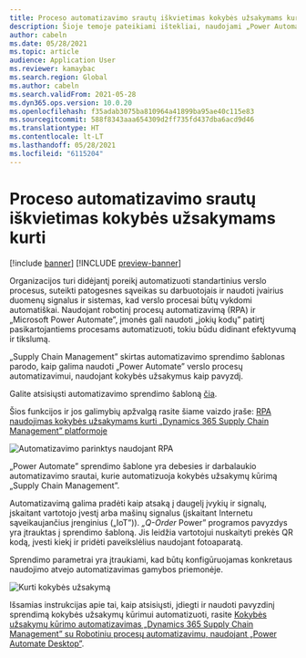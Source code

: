 ```yaml
---
title: Proceso automatizavimo srautų iškvietimas kokybės užsakymams kurti
description: Šioje temoje pateikiami ištekliai, naudojami „Power Automate” verslo procesams automatizuoti, naudojant kokybės užsakymų pavyzdį.
author: cabeln
ms.date: 05/28/2021
ms.topic: article
audience: Application User
ms.reviewer: kamaybac
ms.search.region: Global
ms.author: cabeln
ms.search.validFrom: 2021-05-28
ms.dyn365.ops.version: 10.0.20
ms.openlocfilehash: f35adab3075ba810964a41899ba95ae40c115e83
ms.sourcegitcommit: 588f8343aaa654309d2ff735fd437dba6acd9d46
ms.translationtype: HT
ms.contentlocale: lt-LT
ms.lasthandoff: 05/28/2021
ms.locfileid: "6115204"
---
```

# <a name="invoke-process-automation-flows-to-create-quality-orders"></a>Proceso automatizavimo srautų iškvietimas kokybės užsakymams kurti

[!include [banner](../includes/banner.md)]
[!INCLUDE [preview-banner](../includes/preview-banner.md)]

Organizacijos turi didėjantį poreikį automatizuoti standartinius verslo procesus, suteikti patogesnes sąveikas su darbuotojais ir naudoti įvairius duomenų signalus ir sistemas, kad verslo procesai būtų vykdomi automatiškai. Naudojant robotinį procesų automatizavimą (RPA) ir „Microsoft Power Automate”, įmonės gali naudoti „jokių kodų” patirtį pasikartojantiems procesams automatizuoti, tokiu būdu didinant efektyvumą ir tikslumą.

„Supply Chain Management” skirtas automatizavimo sprendimo šablonas parodo, kaip galima naudoti „Power Automate” verslo procesų automatizavimui, naudojant kokybės užsakymus kaip pavyzdį.

Galite atsisiųsti automatizavimo sprendimo šabloną [čia](https://aka.ms/D365SCMQualityOrderRPASolution).

Šios funkcijos ir jos galimybių apžvalgą rasite šiame vaizdo įraše: [RPA naudojimas kokybės užsakymams kurti „Dynamics 365 Supply Chain Management” platformoje](https://www.youtube.com/watch?v=LFbzJ6-H89w)

![Automatizavimo parinktys naudojant RPA](media/rpa-automation-options.png "Automatizavimo parinktys naudojant RPA")

„Power Automate” sprendimo šablone yra debesies ir darbalaukio automatizavimo srautai, kurie automatizuoja kokybės užsakymų kūrimą „Supply Chain Management”.

Automatizavimą galima pradėti kaip atsaką į daugelį įvykių ir signalų, įskaitant vartotojo įvestį arba mašinų signalus (įskaitant Internetu sąveikaujančius įrenginius („IoT”)). *„Q-Order* Power” programos pavyzdys yra įtrauktas į sprendimo šabloną. Jis leidžia vartotojui nuskaityti prekės QR kodą, įvesti kiekį ir pridėti paveikslėlius naudojant fotoaparatą.

Sprendimo parametrai yra įtraukiami, kad būtų konfigūruojamas konkretaus naudojimo atvejo automatizavimas gamybos priemonėje.

![Kurti kokybės užsakymą](media/rpa-create-quality-roder.png "Kurti kokybės užsakymą")

Išsamias instrukcijas apie tai, kaip atsisiųsti, įdiegti ir naudoti pavyzdinį sprendimą kokybės užsakymų kūrimui automatizuoti, rasite [Kokybės užsakymų kūrimo automatizavimas „Dynamics 365 Supply Chain Management” su Robotiniu procesų automatizavimu, naudojant „Power Automate Desktop”](/power-automate/desktop-flows/dynamics365-scm-rpa).

